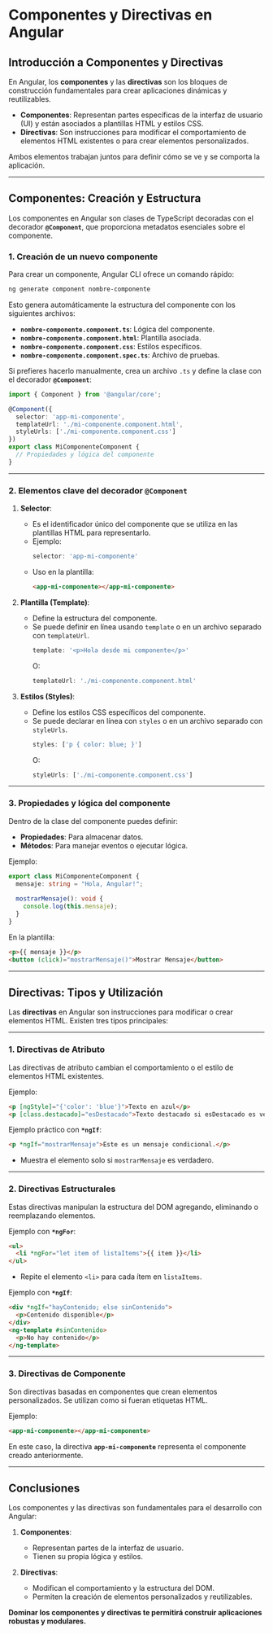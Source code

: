 # **Componentes y Directivas en Angular**

## **Introducción a Componentes y Directivas**

En Angular, los **componentes** y las **directivas** son los bloques de construcción fundamentales para crear aplicaciones dinámicas y reutilizables.

- **Componentes**: Representan partes específicas de la interfaz de usuario (UI) y están asociados a plantillas HTML y estilos CSS.
- **Directivas**: Son instrucciones para modificar el comportamiento de elementos HTML existentes o para crear elementos personalizados.

Ambos elementos trabajan juntos para definir cómo se ve y se comporta la aplicación.

---

## **Componentes: Creación y Estructura**

Los componentes en Angular son clases de TypeScript decoradas con el decorador **`@Component`**, que proporciona metadatos esenciales sobre el componente.

### **1. Creación de un nuevo componente**

Para crear un componente, Angular CLI ofrece un comando rápido:

```bash
ng generate component nombre-componente
```

Esto genera automáticamente la estructura del componente con los siguientes archivos:

- **`nombre-componente.component.ts`**: Lógica del componente.
- **`nombre-componente.component.html`**: Plantilla asociada.
- **`nombre-componente.component.css`**: Estilos específicos.
- **`nombre-componente.component.spec.ts`**: Archivo de pruebas.

Si prefieres hacerlo manualmente, crea un archivo `.ts` y define la clase con el decorador **`@Component`**:

```typescript
import { Component } from '@angular/core';

@Component({
  selector: 'app-mi-componente',
  templateUrl: './mi-componente.component.html',
  styleUrls: ['./mi-componente.component.css']
})
export class MiComponenteComponent {
  // Propiedades y lógica del componente
}
```

---

### **2. Elementos clave del decorador `@Component`**

1. **Selector**:
   - Es el identificador único del componente que se utiliza en las plantillas HTML para representarlo.
   - Ejemplo:
     ```typescript
     selector: 'app-mi-componente'
     ```
   - Uso en la plantilla:
     ```html
     <app-mi-componente></app-mi-componente>
     ```

2. **Plantilla (Template)**:
   - Define la estructura del componente.
   - Se puede definir en línea usando `template` o en un archivo separado con `templateUrl`.
     ```typescript
     template: '<p>Hola desde mi componente</p>'
     ```
     O:
     ```typescript
     templateUrl: './mi-componente.component.html'
     ```

3. **Estilos (Styles)**:
   - Define los estilos CSS específicos del componente.
   - Se puede declarar en línea con `styles` o en un archivo separado con `styleUrls`.
     ```typescript
     styles: ['p { color: blue; }']
     ```
     O:
     ```typescript
     styleUrls: ['./mi-componente.component.css']
     ```

---

### **3. Propiedades y lógica del componente**

Dentro de la clase del componente puedes definir:
- **Propiedades**: Para almacenar datos.
- **Métodos**: Para manejar eventos o ejecutar lógica.

Ejemplo:
```typescript
export class MiComponenteComponent {
  mensaje: string = "Hola, Angular!";
  
  mostrarMensaje(): void {
    console.log(this.mensaje);
  }
}
```
En la plantilla:
```html
<p>{{ mensaje }}</p>
<button (click)="mostrarMensaje()">Mostrar Mensaje</button>
```

---

## **Directivas: Tipos y Utilización**

Las **directivas** en Angular son instrucciones para modificar o crear elementos HTML. Existen tres tipos principales:

---

### **1. Directivas de Atributo**

Las directivas de atributo cambian el comportamiento o el estilo de elementos HTML existentes.

Ejemplo:
```html
<p [ngStyle]="{'color': 'blue'}">Texto en azul</p>
<p [class.destacado]="esDestacado">Texto destacado si esDestacado es verdadero</p>
```

Ejemplo práctico con **`*ngIf`**:
```html
<p *ngIf="mostrarMensaje">Este es un mensaje condicional.</p>
```
- Muestra el elemento solo si `mostrarMensaje` es verdadero.

---

### **2. Directivas Estructurales**

Estas directivas manipulan la estructura del DOM agregando, eliminando o reemplazando elementos.

Ejemplo con **`*ngFor`**:
```html
<ul>
  <li *ngFor="let item of listaItems">{{ item }}</li>
</ul>
```
- Repite el elemento `<li>` para cada ítem en `listaItems`.

Ejemplo con **`*ngIf`**:
```html
<div *ngIf="hayContenido; else sinContenido">
  <p>Contenido disponible</p>
</div>
<ng-template #sinContenido>
  <p>No hay contenido</p>
</ng-template>
```

---

### **3. Directivas de Componente**

Son directivas basadas en componentes que crean elementos personalizados. Se utilizan como si fueran etiquetas HTML.

Ejemplo:
```html
<app-mi-componente></app-mi-componente>
```
En este caso, la directiva **`app-mi-componente`** representa el componente creado anteriormente.

---

## **Conclusiones**

Los componentes y las directivas son fundamentales para el desarrollo con Angular:

1. **Componentes**:
   - Representan partes de la interfaz de usuario.
   - Tienen su propia lógica y estilos.

2. **Directivas**:
   - Modifican el comportamiento y la estructura del DOM.
   - Permiten la creación de elementos personalizados y reutilizables.

**Dominar los componentes y directivas te permitirá construir aplicaciones robustas y modulares.** 
